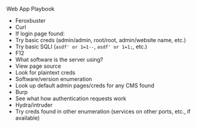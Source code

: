 Web App Playbook

* Feroxbuster
* Curl
* If login page found:
* Try basic creds (admin/admin, root/root, admin/website name, etc.)
* Try basic SQLI (`asdf' or 1=1--`, `asdf' or 1=1;`, etc.)
* F12
* What software is the server using?
* View page source
*   Look for plaintext creds
*   Software/version enumeration
* Look up default admin pages/creds for any CMS found
* Burp
*   See what how authentication requests work
*   Hydra/intruder
* Try creds found in other enumeration (services on other ports, etc., if available)
